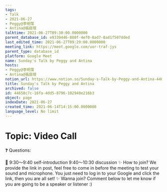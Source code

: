 ```yaml
---
tags:
- Talk
- 2021-06-27
- Peggy@李明霈
- Antina@張庭瑄
talktime: 2021-06-27T09:30:00.0000000
parent_database_id: e9339446-880f-4ef0-8ad7-8ad1f507dded
last_edited_time: 2021-06-27T09:29:00.0000000
meeting_link: https://meet.google.com/uor-traf-jys
parent_type: database_id
platform: Google Meet
name: Sunday's Talk by Peggy and Antina
hosts:
- Peggy@李明霈
- Antina@張庭瑄
notion_url: https://www.notion.so/Sunday-s-Talk-by-Peggy-and-Antina-44658c7c16fa4dd58796102940e216b3
title: Sunday's Talk by Peggy and Antina
archived: false
id: 44658c7c-16fa-4dd5-8796-102940e216b3
object: page
indexDate: 2021-06-27
created_time: 2021-06-14T14:15:00.0000000
language_level: No limit
---
```


# Topic: Video Call  
❓
Questions:
   
   
   
   
   
📅
9:30～9:40 self-introduction
9:40～10:30 discussion
✨
How to join?
We provide the link in post, feel free to come in before the meeting to test your sound and microphone. You just need to log in to your Google and click the link, then you are all set!
✨
Wanna join?
Comment below to let me know if you are going to be a speaker or listener :)

